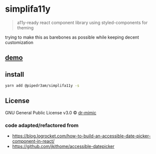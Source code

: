 # simplifa11y

> a11y-ready react component library using styled-components for theming

trying to make this as barebones as possible while keeping decent customization

## [demo](https://pipedr3am.github.io/simplifa11y)

## install

```bash
yarn add @pipedr3am/simplifa11y -s
```

## License

GNU General Public License v3.0 © [dr-mimic](https://github.com/dr-mimic)

### code adapted/refactored from
- https://blog.logrocket.com/how-to-build-an-accessible-date-picker-component-in-react/
- https://github.com/jkithome/accessible-datepicker